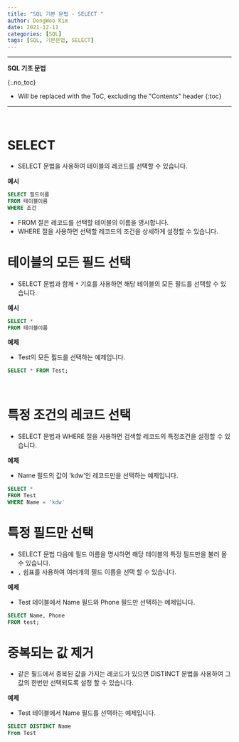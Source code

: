 ```yaml
---
title: "SQL 기본 문법 - SELECT "
author: DongWoo Kim
date: 2021-12-11
categories: [SQL]
tags: [SQL, 기본문법, SELECT]
---
```


---

**SQL 기초 문법**

{:.no_toc}

* Will be replaced with the ToC, excluding the "Contents" header
{:toc}
---


<br/>

# **SELECT**
- SELECT 문법을 사용하여 테이블의 레코드를 선택할 수 있습니다.

__예시__
```sql
SELECT 필드이름
FROM 테이블이름
WHERE 조건
```

- FROM 절은 레코드를 선택할 테이블의 이름을 명시합니다.
- WHERE 절을 사용하면 선택할 레코드의 조건을 상세하게 설정할 수 있습니다.


# **테이블의 모든 필드 선택**
- SELECT 문법과 함께 ``*`` 기호를 사용하면 해당 테이블의 모든 필드를 선택할 수 있습니다.

__예시__
```sql
SELECT *
FROM 테이블이름
```

__예제__
- Test의 모든 핋드를 선택하는 예제입니다.

```sql
SELECT * FROM Test;
```

<br/>

# **특정 조건의 레코드 선택**
- SELECT 문법과 WHERE 절을 사용하면 검색할 레코드의 특정조건을 설정할 수 있습니다.

__예제__
- Name 필드의 값이 'kdw'인 레코드만을 선택하는 예제입니다.

```sql
SELECT * 
FROM Test
WHERE Name = 'kdw'
```



# **특정 필드만 선택**
- SELECT 문법 다음에 필드 이름을 명시하면 해당 테이블의 특정 필드만을 불러 올 수 있습니다.
- ```,``` 쉼표를 사용하여 여러개의 필드 이름을 선택 할 수 있습니다.

__예제__
- Test 테이블에서 Name 필드와 Phone 필드만 선택하는 예제입니다.

```sql
SELECT Name, Phone
FROM test;
```


# **중복되는 값 제거**
- 같은 필드에서 중복된 값을 가지는 레코드가 있으면 DISTINCT 문법을 사용하여 그 값의 한번만 선택되도록 설정 할 수 있습니다.

__예제__
- Test 테이블에서 Name 필드를 선택하는 예제입니다.

```sql
SELECT DISTINCT Name
From Test
```

